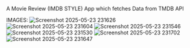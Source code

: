 A Movie Review (IMDB STYLE) App which fetches Data from TMDB API 

IMAGES:
![Screenshot 2025-05-23 231626](https://github.com/user-attachments/assets/e234cefc-5b41-4667-8a2d-c8feff69d825)
![Screenshot 2025-05-23 231604](https://github.com/user-attachments/assets/44ae6c0c-f739-43dd-806d-8caf9aad5f74)
![Screenshot 2025-05-23 231546](https://github.com/user-attachments/assets/44efa9d8-3b0f-454c-82ee-fe8c70537e55)
![Screenshot 2025-05-23 231530](https://github.com/user-attachments/assets/1161aeda-1c09-4423-98eb-c3f6a49a6ef7)
![Screenshot 2025-05-23 231702](https://github.com/user-attachments/assets/232b122f-f944-4ea8-a7a5-8ca535e90a15)
![Screenshot 2025-05-23 231647](https://github.com/user-attachments/assets/c6a0742d-9fbd-4568-958f-952bad89ac11)
